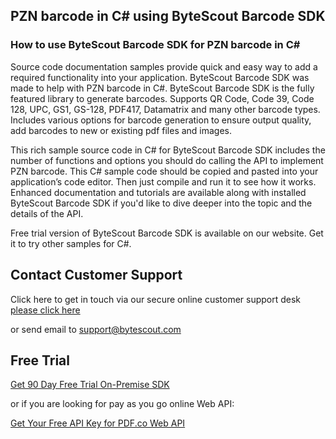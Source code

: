 ## PZN barcode in C# using ByteScout Barcode SDK

### How to use ByteScout Barcode SDK for PZN barcode in C#

Source code documentation samples provide quick and easy way to add a required functionality into your application. ByteScout Barcode SDK was made to help with PZN barcode in C#. ByteScout Barcode SDK is the fully featured library to generate barcodes. Supports QR Code, Code 39, Code 128, UPC, GS1, GS-128, PDF417, Datamatrix and many other barcode types. Includes various options for barcode generation to ensure output quality, add barcodes to new or existing pdf files and images.

This rich sample source code in C# for ByteScout Barcode SDK includes the number of functions and options you should do calling the API to implement PZN barcode. This C# sample code should be copied and pasted into your application’s code editor. Then just compile and run it to see how it works. Enhanced documentation and tutorials are available along with installed ByteScout Barcode SDK if you'd like to dive deeper into the topic and the details of the API.

Free trial version of ByteScout Barcode SDK is available on our website. Get it to try other samples for C#.

## Contact Customer Support

Click here to get in touch via our secure online customer support desk [please click here](https://bytescout.zendesk.com/hc/en-us/requests/new?subject=ByteScout%20Barcode%20SDK%20Question)

or send email to [support@bytescout.com](mailto:support@bytescout.com?subject=ByteScout%20Barcode%20SDK%20Question) 

## Free Trial

[Get 90 Day Free Trial On-Premise SDK](https://bytescout.com/download/web-installer?utm_source=github-readme)

or if you are looking for pay as you go online Web API:

[Get Your Free API Key for PDF.co Web API](https://pdf.co/documentation/api?utm_source=github-readme)